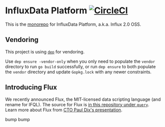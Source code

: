 # InfluxData Platform [![CircleCI](https://circleci.com/gh/influxdata/platform.svg?style=svg)](https://circleci.com/gh/influxdata/platform)

This is the [monorepo](https://danluu.com/monorepo/) for InfluxData Platform, a.k.a. Influx 2.0 OSS.

## Vendoring

This project is using [`dep`](https://golang.github.io/dep/docs/introduction.html) for vendoring.

Use `dep ensure -vendor-only` when you only need to populate the `vendor` directory to run `go build` successfully,
or run `dep ensure` to both populate the `vendor` directory and update `Gopkg.lock` with any newer constraints.

## Introducing Flux 

We recently announced Flux, the MIT-licensed data scripting language (and rename for IFQL). The source for Flux is [in this repository under `query`](query#flux---influx-data-language). Learn more about Flux from [CTO Paul Dix's presentation](https://speakerdeck.com/pauldix/flux-number-fluxlang-a-new-time-series-data-scripting-language).
















bump
bump
